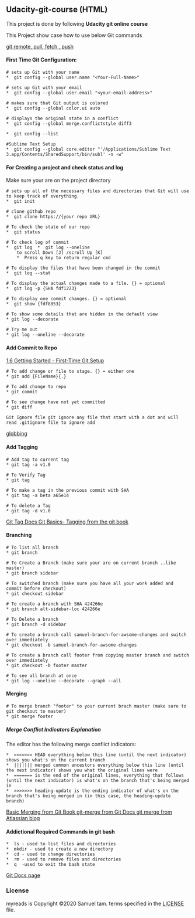 ## Udacity-git-course (HTML)

This project is done by following **Udacity git online course**

This Project show case how to use below Git commands

<a href="https://www.atlassian.com/git/tutorials/syncing">git remote, pull, fetch , push </a>

#### First Time Git Configuration: ####

    # sets up Git with your name
    *  git config --global user.name "<Your-Full-Name>"

    # sets up Git with your email
    *  git config --global user.email "<your-email-address>"

    # makes sure that Git output is colored
    *  git config --global color.ui auto

    # displays the original state in a conflict
    *  git config --global merge.conflictstyle diff3

    *  git config --list

    #Sublime Text Setup
    *  git config --global core.editor "'/Applications/Sublime Text 3.app/Contents/SharedSupport/bin/subl' -n -w"

#### For Creating a project and check status and log  ####

Make sure your are on the project directory 

    # sets up all of the necessary files and directories that Git will use to keep track of everything. 
    *  git init
    
    # clone github repo 
    *  git clone https://{your repo URL}
    
    # To check the state of our repo
    *  git status
    
    # To check log of commit
    *  git log  *  git log --oneline
        to scroll Down [J] /scroll Up [K]
        *  Press q key to return regular cmd
    
    # To display the files that have been changed in the commit
    *  git log --stat
    
    # To display the actual changes made to a file. {} = optional
    *  git log -p {SHA fdf1223}
    
    # To display one commit changes. {} = optional
    *  git show {fdf8853}
    
    # To show some details that are hidden in the default view 
    * git log --decorate
    
    # Try me out 
    * git log --oneline --decorate
    
#### Add Commit to Repo  ####  

<a href="https://git-scm.com/book/en/v2/Getting-Started-First-Time-Git-Setup">1.6 Getting Started - First-Time Git Setup</a>

    # To add change or file to stage. {} = either one 
    * git add {FileName}{.}
    
    # To add change to repo
    * git commit
    
    # To see change have not yet committed 
    * git diff
 
`Git Ignore file
  git ignore any file that start with a dot and will read .gitignore file to ignore add` 
  
  <a href="https://en.wikipedia.org/wiki/Glob_(programming)">globbing</a>
  
#### Add Tagging ####

    # Add tag to current tag 
    * git tag -a v1.0
    
    # To Verify Tag 
    * git tag 
    
    # To make a tag in the previous commit with SHA
    * git tag -a beta a65e14
    
    # To delete a Tag
    * git tag -d v1.0
    
<a href="https://git-scm.com/docs/git-tag"> Git Tag Docs </a>
<a href="https://git-scm.com/book/en/v2/Git-Basics-Tagging"> Git Basics- Tagging from the git book </a>

#### Branching ####

    # To list all branch
    * git branch
    
    # To Create a Branch (make sure your are on current branch ..like master)
    * git branch sidebar
    
    # To switched branch (make sure you have all your work added and commit before checkout)
    * git checkout sidebar
    
    # To create a branch with SHA 424266e
    * git branch alt-sidebar-loc 424266e
    
    # To Delete a branch
    * git branch -d sidebar
    
    # To create a branch call samuel-branch-for-awsome-changes and switch over immediately
    * git checkout -b samuel-branch-for-awsome-changes
    
    # To create a branch call footer from copying master branch and switch over immediately
    * git checkout -b footer master
    
    # To see all branch at once 
    * git log --oneline --decorate --graph --all

#### Merging ####
    
    # To merge branch "footer" to your current brach master (make sure to git checkout to master)
    * git merge footer
    
##### Merge Conflict Indicators Explanation #####
The editor has the following merge conflict indicators:

    *  <<<<<<< HEAD everything below this line (until the next indicator) shows you what's on the current branch
    *  ||||||| merged common ancestors everything below this line (until the next indicator) shows you what the original lines were
    *  ======= is the end of the original lines, everything that follows (until the next indicator) is what's on the branch that's being merged in
    *  >>>>>>> heading-update is the ending indicator of what's on the branch that's being merged in (in this case, the heading-update branch)

    
<a href="https://git-scm.com/book/en/v2/Git-Branching-Basic-Branching-and-Merging#Basic-Merging"> Basic Merging from Git Book </a>
<a href="https://git-scm.com/docs/git-merge"> git-merge from Git Docs </a>
<a href="https://www.atlassian.com/git/tutorials/using-branches/git-merge"> git merge from Atlassian blog </a>

#### Addictional Required Commands in git bash ####
    *  ls - used to list files and directories
    *  mkdir - used to create a new directory
    *  cd - used to change directories
    *  rm - used to remove files and directories
    *  q  -used to exit the bash state

<a href="https://git-scm.com/docs/git-diff"> Git Docs page </a>

### License
myreads is Copyright ©2020 Samuel tam. terms specified in the <a href="https://github.com/SamuelT12321/myreads/blob/master/LICENSE.txt">LICENSE</a> file.
